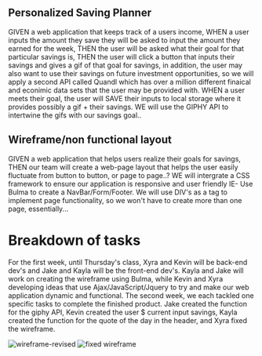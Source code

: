 ## Personalized Saving Planner
GIVEN a web application that keeps track of a users income,
WHEN a user inputs the amount they save they will be asked to input the
amount they earned for the week, THEN the user will be asked what their goal for that particular savings is,
THEN the user will click a button that inputs their savings and gives a gif of that goal for savings, in addition, the user may also want to 
use their savings on future investment opportunities, so we will apply a second API called Quandl which has over a million different finaical and econimic
data sets that the user may be provided with.
WHEN a user meets their goal, the user will SAVE their inputs to local storage where it provides possibly a gif + their savings.
WE will use the GIPHY API to intertwine the gifs with our savings goal..

## Wireframe/non functional layout
GIVEN a web application that helps users realize their goals for savings,
THEN our team will create a web-page layout that helps the user easily fluctuate from button to button, or page to page..?
WE will intergrate a CSS framework to ensure our application is responsive and user friendly IE- Use Bulma to create a NavBar/Form/Footer.
We will use DIV's as a tag to implement page functionality, so we won't have to create more than one page, essentially...

# Breakdown of tasks
For the first week, until Thursday's class, Xyra and Kevin will be back-end dev's and Jake and Kayla will be the front-end dev's.
Kayla and Jake will work on creating the wireframe using Bulma, while Kevin and
Xyra developing ideas that use Ajax/JavaScript/Jquery to try and make our web application dynamic and functional.
The second week, we each tackled one specific tasks to complete the finished product. Jake created the function for the giphy
API, Kevin created the user $ current input savings, Kayla created the function for the quote of the day in the header, and Xyra
fixed the wireframe. 


![wireframe-revised](https://user-images.githubusercontent.com/66339673/88127717-5c2fd300-cba2-11ea-87b2-ee5b130e833b.png)
![fixed wireframe](https://user-images.githubusercontent.com/65522080/88498958-8dd5df00-cf92-11ea-8d57-7bbb65ecd788.jpg)
